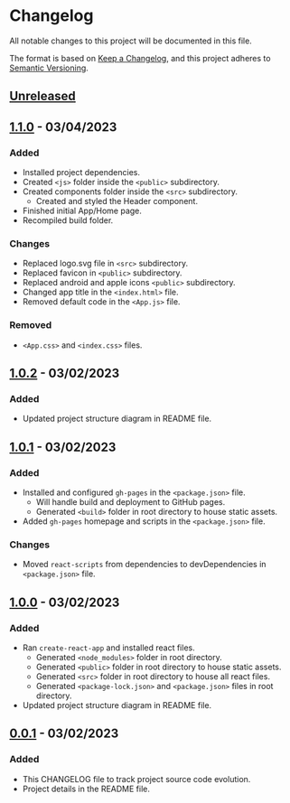 # Changelog

All notable changes to this project will be documented in this file.

The format is based on [Keep a Changelog](https://keepachangelog.com/en/1.0.0/),
and this project adheres to [Semantic Versioning](https://semver.org/spec/v2.0.0.html).

## [Unreleased]

## [1.1.0] - 03/04/2023

### Added

- Installed project dependencies.
- Created `<js>` folder inside the `<public>` subdirectory.
- Created components folder inside the `<src>` subdirectory.
  - Created and styled the Header component.
- Finished initial App/Home page.
- Recompiled build folder.

### Changes

- Replaced logo.svg file in `<src>` subdirectory.
- Replaced favicon in `<public>` subdirectory.
- Replaced android and apple icons `<public>` subdirectory.
- Changed app title in the `<index.html>` file.
- Removed default code in the `<App.js>` file.

### Removed

- `<App.css>` and `<index.css>` files.

## [1.0.2] - 03/02/2023

### Added

- Updated project structure diagram in README file.

## [1.0.1] - 03/02/2023

### Added

- Installed and configured `gh-pages` in the `<package.json>` file.
  - Will handle build and deployment to GitHub pages.
  - Generated `<build>` folder in root directory to house static assets.
- Added `gh-pages` homepage and scripts in the `<package.json>` file.

### Changes

- Moved `react-scripts` from dependencies to devDependencies in `<package.json>` file.

## [1.0.0] - 03/02/2023

### Added

- Ran `create-react-app` and installed react files.
  - Generated `<node_modules>` folder in root directory.
  - Generated `<public>` folder in root directory to house static assets.
  - Generated `<src>` folder in root directory to house all react files.
  - Generated `<package-lock.json>` and `<package.json>` files in root directory.
- Updated project structure diagram in README file.

## [0.0.1] - 03/02/2023

### Added

- This CHANGELOG file to track project source code evolution.
- Project details in the README file.

[Unreleased]: https://github.com/ogre2/ogre2.github.io/compare/v1.1.0....HEAD
[1.1.0]: https://github.com/ogre2/ogre2.github.io/compare/v1.0.2...v1.1.0
[1.0.2]: https://github.com/ogre2/ogre2.github.io/compare/v1.0.1...v1.0.2
[1.0.1]: https://github.com/ogre2/ogre2.github.io/compare/v1.0.0...v1.0.1
[1.0.0]: https://github.com/ogre2/ogre2.github.io/compare/v0.0.1...v1.0.0
[0.0.1]: https://github.com/ogre2/ogre2.github.io/releases/tag/v0.0.1
